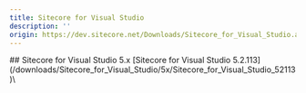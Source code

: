 ```yaml
---
title: Sitecore for Visual Studio
description: ''
origin: https://dev.sitecore.net/Downloads/Sitecore_for_Visual_Studio.aspx
---
```


<Card variant='outlineRaised' px={0} mb={8}>
<CardHeader>
## Sitecore for Visual Studio 5.x
</CardHeader>
<CardBody>
[Sitecore for Visual Studio 5.2.113](/downloads/Sitecore_for_Visual_Studio/5x/Sitecore_for_Visual_Studio_52113)\

</CardBody>          
</Card>